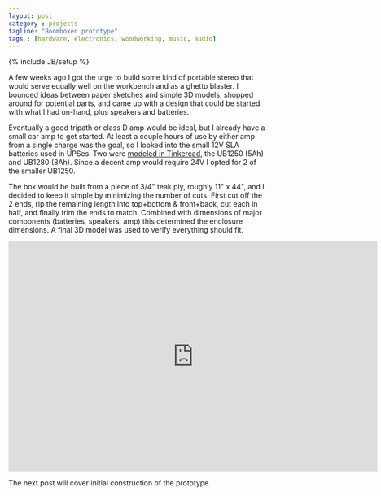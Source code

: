 ```yaml
---
layout: post
category : projects
tagline: "Boomboxen prototype"
tags : [hardware, electronics, woodworking, music, audio]
---
```

{% include JB/setup %}

A few weeks ago I got the urge to build some kind of portable stereo that would serve equally well on the workbench and as a ghetto blaster. I bounced ideas between paper sketches and simple 3D models, shopped around for potential parts, and came up with a design that could be started with what I had on-hand, plus speakers and batteries.

Eventually a good tripath or class D amp would be ideal, but I already have a small car amp to get started. At least a couple hours of use by either amp from a single charge was the goal, so I looked into the small 12V SLA batteries used in UPSes. Two were [modeled in Tinkercad](/projects/2015/06/07/3D-models-of-small-12v-SLA-batteries), the UB1250 (5Ah) and UB1280 (8Ah). Since a decent amp would require 24V I opted for 2 of the smaller UB1250.

The box would be built from a piece of 3/4" teak ply, roughly 11" x 44", and I decided to keep it simple by minimizing the number of cuts. First cut off the 2 ends, rip the remaining length into top+bottom & front+back, cut each in half, and finally trim the ends to match. Combined with dimensions of major components (batteries, speakers, amp) this determined the enclosure dimensions. A final 3D model was used to verify everything should fit.

<iframe width="725" height="453" src="https://tinkercad.com/embed/iUNm1x654mv?editbtn=1" frameborder="0" marginwidth="0" marginheight="0" scrolling="no"></iframe>

The next post will cover initial construction of the prototype.
